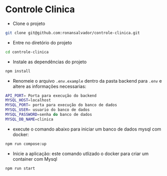 
# Controle Clinica


- Clone o projeto

```bash
git clone git@github.com:ronansalvador/controle-clinica.git
```

- Entre no diretório do projeto

```bash
cd controle-clinica
```

- Instale as dependências do projeto

```bash
npm install
```

- Renomeie o arquivo `.env.example` dentro da pasta backend para `.env` e altere as informações necessarias:

```bash
API_PORT= Porta para execução do backend
MYSQL_HOST=localhost
MYSQL_PORT= porta para execução do banco de dados
MYSQL_USER= usuario do banco de dados
MYSQL_PASSWORD=senha do banco de dados
MYSQL_DB_NAME=clinica
```

- execute o comando abaixo para iniciar um banco de dados mysql com docker:

```bash
npm run compose:up
```


- Inicie a aplicação: este comando utlizado o docker para criar um container com Mysql

```bash
npm run start
```
